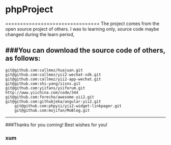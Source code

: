 # phpProject					 
================================
The project comes from the open source project of others.
I was to learning only, source code maybe changed during the learn period,

###You can download the source code of others, as follows:
-------------------
    git@github.com:callmez/huajuan.git
    git@github.com:callmez/yii2-wechat-sdk.git
    git@github.com:callmez/yii2-app-wechat.git
	git@github.com:shi-yang/iisns.git
	git@github.com:yiifans/yiiforum.git
	http://www.yiichina.com/code/344
	git@github.com:forecho/awesome-yii2.git
	git@github.com:githubjeka/angular-yii2.git
        git@github.com:phpyii/yii2-widget-linkpager.git
        git@github.com:mojifan/MoBlog.git
------------------- 
###Thanks for you coming! Best wishes for you!
### xum
